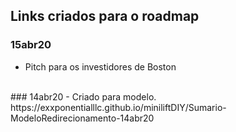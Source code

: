 ## Links criados para o roadmap


### 15abr20
- Pitch para os investidores de Boston

<br>
### 14abr20
- Criado para modelo. 
https://exxponentialllc.github.io/miniliftDIY/Sumario-ModeloRedirecionamento-14abr20 


